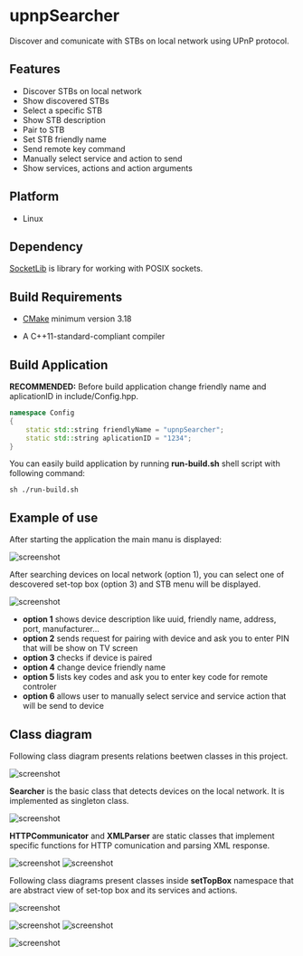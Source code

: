 # upnpSearcher
Discover and comunicate with STBs on local network using UPnP protocol.

## Features

*   Discover STBs on local network
*   Show discovered STBs
*   Select a specific STB
*   Show STB description
*   Pair to STB
*   Set STB friendly name
*   Send remote key command
*   Manually select service and action to send
*   Show services, actions and action arguments

## Platform

* Linux

## Dependency

[SocketLib](https://github.com/trajko-code/socketLib) is library for working with POSIX sockets.

## Build Requirements

*  [CMake](https://cmake.org/) minimum version 3.18

*  A C++11-standard-compliant compiler

## Build Application

**RECOMMENDED:** Before build application change friendly name and aplicationID in include/Config.hpp.

```cpp
namespace Config
{ 
    static std::string friendlyName = "upnpSearcher";
    static std::string aplicationID = "1234";
}
```

You can easily build application by running **run-build.sh** shell script with following command:
```shell
sh ./run-build.sh
```

## Example of use

After starting the application the main manu is displayed: 

![screenshot](screenshots/Menu/mainMenu.png)

After searching devices on local network (option 1), you can select one of descovered set-top box
(option 3) and STB menu will be displayed.

![screenshot](screenshots/Menu/STBMenu.png)


* **option 1** shows device description like uuid, friendly name, address, port, manufacturer...
* **option 2** sends request for pairing with device and ask you to enter PIN that will be show on TV screen
* **option 3** checks if device is paired
* **option 4** change device friendly name 
* **option 5** lists key codes and ask you to enter key code for remote controler
* **option 6** allows user to manually select service and service action that will be send to device 

## Class diagram

Following class diagram presents relations beetwen classes in this project.

![screenshot](screenshots/Diagrams/ClassDiagramRelations.png)

**Searcher** is the basic class that detects devices on the local network. It is implemented as singleton class.

![screenshot](screenshots/Diagrams/SearcherClass.png)

**HTTPCommunicator** and **XMLParser** are static classes that implement specific functions for HTTP comunication and parsing XML response.

![screenshot](screenshots/Diagrams/HTTPCommunicatorClass.png)      ![screenshot](screenshots/Diagrams/XMLParserClass.png)

Following class diagrams present classes inside **setTopBox** namespace that are abstract view of set-top box and its services and actions.

![screenshot](screenshots/Diagrams/STBClass.png)

![screenshot](screenshots/Diagrams/ServiceStruct.png)       ![screenshot](screenshots/Diagrams/ActionStruct.png)

![screenshot](screenshots/Diagrams/ArgumentStruct.png)

